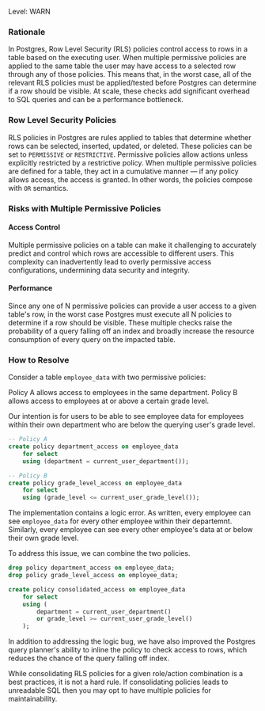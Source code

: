 
Level: WARN

### Rationale

In Postgres, Row Level Security (RLS) policies control access to rows in a table based on the executing user. When multiple permissive policies are applied to the same table the user may have access to a selected row through any of those policies. This means that, in the worst case, all of the relevant RLS policies must be applied/tested before Postgres can determine if a row should be visible. At scale, these checks add significant overhead to SQL queries and can be a performance bottleneck.


### Row Level Security Policies

RLS policies in Postgres are rules applied to tables that determine whether rows can be selected, inserted, updated, or deleted. These policies can be set to `PERMISSIVE` or `RESTRICTIVE`. Permissive policies allow actions unless explicitly restricted by a restrictive policy. When multiple permissive policies are defined for a table, they act in a cumulative manner — if any policy allows access, the access is granted. In other words, the policies compose with `OR` semantics.

### Risks with Multiple Permissive Policies

#### Access Control

Multiple permissive policies on a table can make it challenging to accurately predict and control which rows are accessible to different users. This complexity can inadvertently lead to overly permissive access configurations, undermining data security and integrity.

#### Performance

Since any one of N permissive policies can provide a user access to a given table's row, in the worst case Postgres must execute all N policies to determine if a row should be visible. These multiple checks raise the probability of a query falling off an index and broadly increase the resource consumption of every query on the impacted table.


### How to Resolve

Consider a table `employee_data` with two permissive policies:

Policy A allows access to employees in the same department.
Policy B allows access to employees at or above a certain grade level.

Our intention is for users to be able to see employee data for employees within their own department who are below the querying user's grade level.

```sql
-- Policy A
create policy department_access on employee_data
    for select
    using (department = current_user_department());

-- Policy B
create policy grade_level_access on employee_data
    for select
    using (grade_level <= current_user_grade_level());
```

The implementation contains a logic error. As written, every employee can see `employee_data` for every other employee within their departemnt. Similarly, every employee can see every other employee's data at or below their own grade level.

To address this issue, we can combine the two policies.

```sql
drop policy department_access on employee_data;
drop policy grade_level_access on employee_data;

create policy consolidated_access on employee_data
    for select
    using (
        department = current_user_department()
        or grade_level >= current_user_grade_level()
    );
```

In addition to addressing the logic bug, we have also improved the Postgres query planner's ability to inline the policy to check access to rows, which reduces the chance of the query falling off index.

While consolidating RLS policies for a given role/action combination is a best practices, it is not a hard rule. If consolidating policies leads to unreadable SQL then you may opt to have multiple policies for maintainability.
